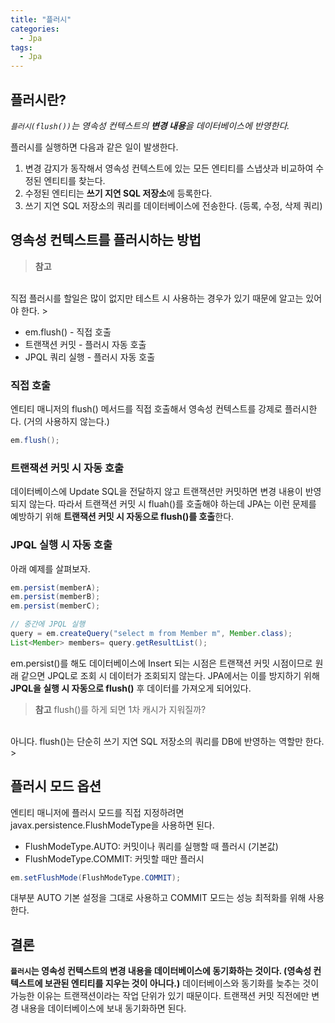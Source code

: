 ```yaml
---
title: "플러시"
categories:
  - Jpa
tags:
  - Jpa
---
```


## 플러시란?

*`플러시(flush())`는 영속성 컨텍스트의 **변경 내용**을 데이터베이스에 반영한다.*

플러시를 실행하면 다음과 같은 일이 발생한다.

1. 변경 감지가 동작해서 영속성 컨텍스트에 있는 모든 엔티티를 스냅샷과 비교하여 수정된 엔티티를 찾는다.
2. 수정된 엔티티는 **쓰기 지연 SQL 저장소**에 등록한다.
3. 쓰기 지연 SQL 저장소의 쿼리를 데이터베이스에 전송한다. (등록, 수정, 삭제 쿼리)

## 영속성 컨텍스트를 플러시하는 방법

> **참고**
<br>
직접 플러시를 할일은 많이 없지만 테스트 시 사용하는 경우가 있기 때문에 알고는 있어야 한다.
>

- em.flush() - 직접 호출
- 트랜잭션 커밋 - 플러시 자동 호출
- JPQL 쿼리 실행 - 플러시 자동 호출

### 직접 호출

엔티티 매니저의 flush() 메서드를 직접 호출해서 영속성 컨텍스트를 강제로 플러시한다. (거의 사용하지 않는다.)

```java
em.flush();
```

### 트랜잭션 커밋 시 자동 호출

데이터베이스에 Update SQL을 전달하지 않고 트랜잭션만 커밋하면 변경 내용이 반영되지 않는다. 따라서 트랜잭션 커밋 시 fluah()를 호출해야 하는데 JPA는 이런 문제를 예방하기 위해 **트랜잭션 커밋 시 자동으로 flush()를 호출**한다.

### JPQL 실행 시 자동 호출

아래 예제를 살펴보자.

```java
em.persist(memberA);
em.persist(memberB);
em.persist(memberC);

// 중간에 JPQL 실행
query = em.createQuery("select m from Member m", Member.class);
List<Member> members= query.getResultList();
```

em.persist()를 해도 데이터베이스에 Insert 되는 시점은 트랜잭션 커밋 시점이므로 원래 같으면 JPQL로 조회 시 데이터가 조회되지 않는다. JPA에서는 이를 방지하기 위해 **JPQL을 실행 시 자동으로 flush()** 후 데이터를 가져오게 되어있다.

> **참고** flush()를 하게 되면 1차 캐시가 지워질까?
<br>
아니다. flush()는 단순히 쓰기 지연 SQL 저장소의 쿼리를 DB에 반영하는 역할만 한다.
> 

## 플러시 모드 옵션

엔티티 매니저에 플러시 모드를 직접 지정하려면 javax.persistence.FlushModeType을 사용하면 된다.

- FlushModeType.AUTO: 커밋이나 쿼리를 실행할 때 플러시 (기본값)
- FlushModeType.COMMIT: 커밋할 때만 플러시

```java
em.setFlushMode(FlushModeType.COMMIT);
```

대부분 AUTO 기본 설정을 그대로 사용하고 COMMIT 모드는 성능 최적화를 위해 사용한다.

## 결론

**`플러시`는 영속성 컨텍스트의 변경 내용을 데이터베이스에 동기화하는 것이다. (영속성 컨텍스트에 보관된 엔티티를 지우는 것이 아니다.)** 데이터베이스와 동기화를 늦추는 것이 가능한 이유는 트랜잭션이라는 작업 단위가 있기 때문이다. 트랜잭션 커밋 직전에만 변경 내용을 데이터베이스에 보내 동기화하면 된다.